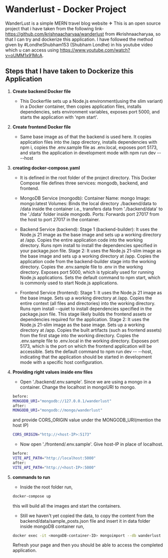 # Wanderlust - Docker Project

WanderLust is a simple MERN travel blog website ✈ This is an open source project that i have taken from the following link- https://github.com/krishnaacharyaa/wanderlust from #krishnaacharyaa, so that I can try and dockerize this application. I have followed the method given by #LondheShubham153 (Shubham Londhe) in his youtube video which u can access using https://www.youtube.com/watch?v=oUMM1x91McA.

## Steps that I have taken to Dockerize this Application

1. **Create backend Docker file**

   - This Dockerfile sets up a Node.js environment(using the slim variant) in a Docker container, then copies application files, installs dependencies, sets environment variables, exposes port 5000, and starts the application with 'npm start'.

2. **Create frontend Docker file**

   - Same base image as of that the backend is used here. It copies application files into the /app directory, installs dependencies with npm i, copies the .env.sample file as .env.local, exposes port 5173, and starts the application in development mode with npm run dev -- --host
   

3. **creating docker-compose.yaml**
   
   - It is defined in the root folder of the project directory. This Docker Compose file defines three services: mongodb, backend, and frontend.
   - MongoDB Service (mongodb):
   Container Name: mongo
   Image: mongo:latest
   Volumes: Binds the local directory ./backend/data to /data inside the container i.e., transfers data from './backend/data' to the './data' folder inside mongodb.
   Ports: Forwards port 27017 from the host to port 27017 in the container.

   - Backend Service (backend):
   Stage 1 (backend-builder):
   It uses the Node.js 21 image as the base image and sets up a working directory at /app.
   Copies the entire application code into the working directory.
   Runs npm install to install the dependencies specified in your package.json file.
   Stage 2:
   It uses the Node.js 21-slim image as the base image and sets up a working directory at /app.
   Copies the application code from the backend-builder stage into the working directory.
   Copies the .env.sample file to .env in the working directory.
   Exposes port 5000, which is typically used for running Node.js applications.
   Sets the default command to npm start, which is commonly used to start Node.js applications.

   - Frontend Service (frontend):
   Stage 1:
   It uses the Node.js 21 image as the base image.
   Sets up a working directory at /app.
   Copies the entire context (all files and directories) into the working directory.
   Runs npm install --quiet to install dependencies specified in the package.json file.
   This stage likely builds the frontend assets or dependencies required for the application.
   Stage 2:
   It uses the Node.js 21-slim image as the base image.
   Sets up a working directory at /app.
   Copies the built artifacts (such as frontend assets) from the first stage into the working directory.
   Copies the .env.sample file to .env.local in the working directory.
   Exposes port 5173, which is the port on which the frontend application will be accessible.
   Sets the default command to npm run dev -- --host, indicating that the application should be started in development mode with a specific host configuration.



4. **Providing right values inside env files**

   - Open './backend/.env.sample'. Since we are using a mongo in a container. Change the localhost in mongoURI to mongo.
   ```bash
   before:
   MONGODB_URI="mongodb://127.0.0.1/wanderlust"
   after:
   MONGODB_URI="mongodb://mongo/wanderlust"
   ```
   and provide CORS_ORIGIN value under the MONGODB_URI(mention the host IP)
   ```bash
   CORS_ORIGIN="http://<host-IP>:5173"
   ```
   - Now open './frontend/.env.sample'. Give host-IP in place of localhost.
   ```bash
   before:
   VITE_API_PATH="http://localhost:5000"
   after:
   VITE_API_PATH="http://<host-IP>:5000"
   ```

5. **commands to run**

   - Inside the root folder run,
   ```bash
   docker-compose up
   ```
   this will build all the images and start the containers. 
   - Still we haven't yet copied the data, to copy the content from the backend/data/sample_posts.json file and insert it in data folder inside mongoDB container run,
   ```bash
   docker exec -it <mongoDB-container-ID> mongoimport --db wanderlust --collection posts --file ./data/sample_posts.json --jsonArray
   ```

   Refresh your page and then you should be able to access the completed application.
